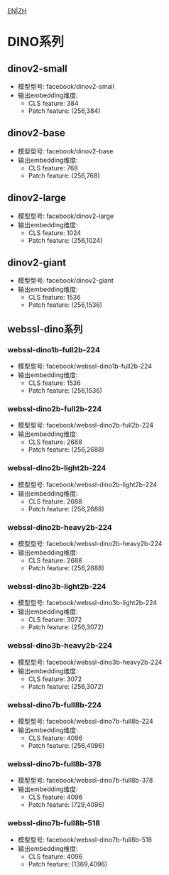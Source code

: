 [EN](../../../../en/general_embedding/visual_embedding/dino_series/README.md)|[ZH](README.md)
# DINO系列

## dinov2-small
- 模型型号: facebook/dinov2-small
- 输出embedding维度: 
  - CLS feature: 384
  - Patch feature: (256,384)

## dinov2-base
- 模型型号: facebook/dinov2-base
- 输出embedding维度:
  - CLS feature: 768
  - Patch feature: (256,768)

## dinov2-large
- 模型型号: facebook/dinov2-large
- 输出embedding维度:
  - CLS feature: 1024
  - Patch feature: (256,1024)

## dinov2-giant
- 模型型号: facebook/dinov2-giant
- 输出embedding维度:
  - CLS feature: 1536
  - Patch feature: (256,1536)

## webssl-dino系列

### webssl-dino1b-full2b-224
- 模型型号: facebook/webssl-dino1b-full2b-224
- 输出embedding维度:
  - CLS feature: 1536
  - Patch feature: (256,1536)

### webssl-dino2b-full2b-224
- 模型型号: facebook/webssl-dino2b-full2b-224
- 输出embedding维度:
  - CLS feature: 2688
  - Patch feature: (256,2688)

### webssl-dino2b-light2b-224
- 模型型号: facebook/webssl-dino2b-light2b-224
- 输出embedding维度:
  - CLS feature: 2688
  - Patch feature: (256,2688)

### webssl-dino2b-heavy2b-224
- 模型型号: facebook/webssl-dino2b-heavy2b-224
- 输出embedding维度:
  - CLS feature: 2688
  - Patch feature: (256,2688)

### webssl-dino3b-light2b-224
- 模型型号: facebook/webssl-dino3b-light2b-224
- 输出embedding维度:
  - CLS feature: 3072
  - Patch feature: (256,3072)

### webssl-dino3b-heavy2b-224
- 模型型号: facebook/webssl-dino3b-heavy2b-224
- 输出embedding维度:
  - CLS feature: 3072
  - Patch feature: (256,3072)

### webssl-dino7b-full8b-224
- 模型型号: facebook/webssl-dino7b-full8b-224
- 输出embedding维度:
  - CLS feature: 4096
  - Patch feature: (256,4096)

### webssl-dino7b-full8b-378
- 模型型号: facebook/webssl-dino7b-full8b-378
- 输出embedding维度:
  - CLS feature: 4096
  - Patch feature: (729,4096)

### webssl-dino7b-full8b-518
- 模型型号: facebook/webssl-dino7b-full8b-518
- 输出embedding维度:
  - CLS feature: 4096
  - Patch feature: (1369,4096) 